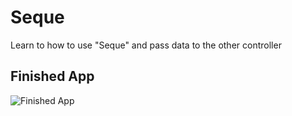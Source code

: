 # Seque
Learn to how to use "Seque" and pass data to the other controller 

## Finished App
![Finished App](https://media.giphy.com/media/l3diSMXs4ZbMTbU3e/giphy.gif)

